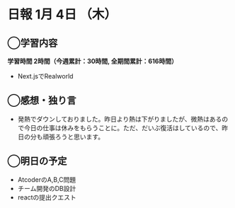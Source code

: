 # 日報  1月 4日 （木）

## ◯学習内容

**学習時間  2時間（今週累計：30時間, 全期間累計：616時間）**

- Next.jsでRealworld

## ◯感想・独り言

- 発熱でダウンしておりました。昨日より熱は下がりましたが、微熱はあるので今日の仕事は休みをもらうことに。ただ、だいぶ復活はしているので、昨日の分も頑張ろうと思います。

## ◯明日の予定

- AtcoderのA,B,C問題
- チーム開発のDB設計
- reactの提出クエスト
